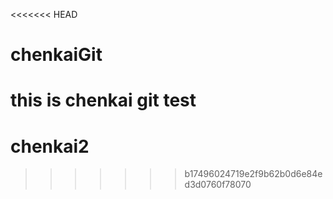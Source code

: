 <<<<<<< HEAD
# chenkaiGit
this is chenkai git test
=======
# chenkai2
>>>>>>> b17496024719e2f9b62b0d6e84ed3d0760f78070
